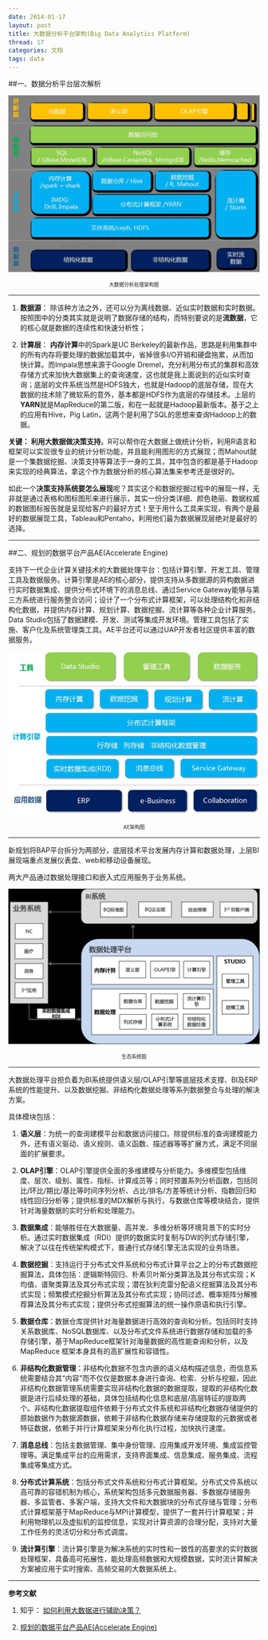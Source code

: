 ```yaml
---
date: 2014-01-17
layout: post
title: 大数据分析平台架构(Big Data Analytics Platform)
thread: 17
categories: 文档
tags: data 
---
```


##一、数据分析平台层次解析

![](/assets/2014-01-17-bigdata-platform.jpg "大数据分析处理架构图")
<center style="font-size:10px">大数据分析处理架构图</center>

----

1. **数据源**： 除该种方法之外，还可以分为离线数据、近似实时数据和实时数据。按照图中的分类其实就是说明了数据存储的结构，而特别要说的是**流数据**，它的核心就是数据的连续性和快速分析性；

2. **计算层**： **内存计算**中的Spark是UC Berkeley的最新作品，思路是利用集群中的所有内存将要处理的数据加载其中，省掉很多I/O开销和硬盘拖累，从而加快计算。而Impala思想来源于Google Dremel，充分利用分布式的集群和高效存储方式来加快大数据集上的查询速度，这也就是我上面说到的近似实时查询；底层的文件系统当然是HDFS独大，也就是Hadoop的底层存储，现在大数据的技术除了微软系的意外，基本都是HDFS作为底层的存储技术。上层的**YARN**就是MapReduce的第二版，和在一起就是Hadoop最新版本。基于之上的应用有Hive，Pig Latin，这两个是利用了SQL的思想来查询Hadoop上的数据。

**关键： 利用大数据做决策支持**。R可以帮你在大数据上做统计分析，利用R语言和框架可以实现很专业的统计分析功能，并且能利用图形的方式展现；而Mahout就是一个集数据挖掘、决策支持等算法于一身的工具，其中包含的都是基于Hadoop来实现的经典算法，拿这个作为数据分析的核心算法集来参考还是很好的。

如此一个**决策支持系统要怎么展现**呢？其实这个和数据挖掘过程中的展现一样，无非就是通过表格和图标图形来进行展示，其实一份分类详细、颜色艳丽、数据权威的数据图标报告就是呈现给客户的最好方式！至于用什么工具来实现，有两个是最好的数据展现工具，Tableau和Pentaho，利用他们最为数据展现层绝对是最好的选择。

----------

##二、规划的数据平台产品AE(Accelerate Engine)

支持下一代企业计算关键技术的大数据处理平台：包括计算引擎、开发工具、管理工具及数据服务。计算引擎是AE的核心部分，提供支持从多数据源的异构数据进行实时数据集成、提供分布式环境下的消息总线、通过Service Gateway能够与第三方系统进行服务整合访问；设计了一个分布式计算框架，可以处理结构化和非结构化数据，并提供内存计算、规划计算、数据挖掘、流计算等各种企业计算服务。Data Studio包括了数据建模、开发、测试等集成开发环境。管理工具包括了实施、客户化及系统管理类工具。AE平台还可以通过UAP开发者社区提供丰富的数据服务。

![](/assets/2014-01-17-bigdata-aeplatform.jpg "AE架构图")
<center style="font-size:10px">AE架构图</center>

----

新规划将BAP平台拆分为两部分，底层技术平台发展内存计算和数据处理，上层BI展现端重点发展仪表盘、web和移动设备展现。

两大产品通过数据处理接口和嵌入式应用服务于业务系统。

![](/assets/2014-01-17-bigdata-system.jpg "生态系统图")
<center style="font-size:10px">生态系统图</center>

----

大数据处理平台担负着为BI系统提供语义层/OLAP引擎等底层技术支撑、BI及ERP系统的性能提升、以及数据挖掘、非结构化数据处理等系列数据整合与处理的解决方案。

具体模块包括：

1. **语义层**：为统一的查询建模平台和数据访问接口。除提供标准的查询建模能力外，还有语义驱动、语义规则、语义函数、描述器等等扩展方式，满足不同层面的扩展要求。

2. **OLAP引擎**：OLAP引擎提供全面的多维建模与分析能力。多维模型包括维度、层次、级别、属性、指标、计算成员等；同时预置系列分析函数，包括同比/环比/期比/基比等时间序列分析、占比/排名/方差等统计分析、指数回归和线性回归分析等；提供标准的MDX解析与执行，与数据仓库等模块结合，提供针对海量数据的实时分析和处理能力。

3. **数据集成**：能够胜任在大数据量、高并发、多维分析等环境背景下的实时分析。通过实时数据集成（RDI）提供的数据实时复制与DW的列式存储引擎，解决了以往在传统架构模式下，普通行式存储引擎无法实现的业务场景。

4. **数据挖掘**：支持运行于分布式文件系统和分布式计算平台之上的分布式数据挖掘算法，具体包括：逻辑斯特回归、朴素贝叶斯分类算法及其分布式实现；K均值、谱聚类算法及其分布式实现；潜在狄利克雷分配语义挖掘算法及其分布式实现；频繁模式挖掘分析算法及其分布式实现；协同过滤、概率矩阵分解推荐算法及其分布式实现；提供分布式挖掘算法的统一操作原语和执行引擎。

5. **数据仓库**：数据仓库提供针对海量数据进行高效的查询和分析。包括同时支持关系数据库、NoSQL数据库、以及分布式文件系统进行数据存储和加载的多存储引擎，基于MapReduce框架针对海量数据的高性能查询和分析，以及MapReduce 框架本身具有的高扩展性和容错性。

6. **非结构化数据管理**：非结构化数据不包含内嵌的语义结构描述信息，而信息系统需要结合其“内容”而不仅仅是数据本身进行查询、检索、分析与挖掘，因此非结构化数据管理系统需要实现非结构化数据的数据提取，提取的非结构化数据是进行后续处理的基础，具体包括结构化信息和底层/高层特征的提取两个。非结构化数据提取组件依赖于分布式文件系统和非结构化数据存储提供的原始数据作为数据源数据，依赖于非结构化数据存储来存储提取的元数据或者特征数据，依赖于并行计算框架来分布化执行过程，加快执行速度。

7. **消息总线**：包括主数据管理、集中身份管理、应用集成开发环境、集成监控管理等。满足集成平台的应用需求，支持界面集成、信息集成、服务集成、流程集成等集成方式。

8. **分布式计算系统**：包括分布式文件系统和分布式计算框架。分布式文件系统以高可靠的容错机制为核心，系统架构包括多元数据服务器、多数据存储服务器、多监管者、多客户端，支持大文件和大数据块的分布式存储与管理；分布式计算框架基于MapReduce与MPI计算模型，提供了一套并行计算框架；并利用物理机以及虚拟机的监控信息，实现对计算资源的合理分配，支持对大量工作任务的灵活切分和分布式调度。

9. **流计算引擎**：流计算引擎是为解决系统的实时性和一致性的高要求的实时数据处理框架，具备高可拓展性，能处理高频数据和大规模数据，实时流计算解决方案被应用于实时搜索、高频交易的大数据系统上。

----

**参考文献**

1. 知乎： [如何利用大数据进行辅助决策？](http://www.zhihu.com/question/20818000)

2. [规划的数据平台产品AE(Accelerate Engine)](http://zior.org/archives/732.html)
